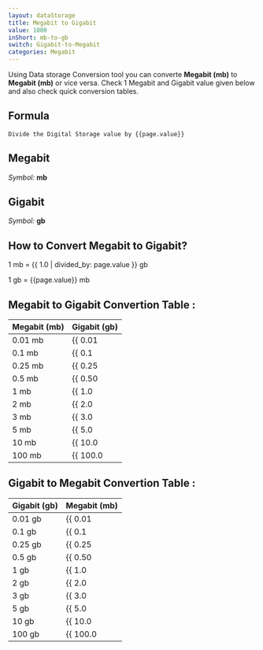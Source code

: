 ```yaml
---
layout: dataStorage
title: Megabit to Gigabit
value: 1000
inShort: mb-to-gb
switch: Gigabit-to-Megabit
categories: Megabit
---
```


Using Data storage Conversion tool you can converte **Megabit (mb)** to **Megabit (mb)** or vice versa. Check 1 Megabit and Gigabit value given below and also check quick conversion tables.

## Formula
`Divide the Digital Storage value by {{page.value}}`

## Megabit
*Symbol:* **mb**

## Gigabit
*Symbol:* **gb**

## How to Convert Megabit to Gigabit?

1 mb = {{ 1.0 | divided_by: page.value }} gb

1 gb = {{page.value}} mb


## Megabit to Gigabit Convertion Table :

| Megabit (mb) | Gigabit (gb) |
| ---- | ---- |
| 0.01 mb | {{ 0.01 | divided_by: page.value }} gb |
| 0.1 mb | {{ 0.1 | divided_by: page.value }} gb |
| 0.25 mb | {{ 0.25 | divided_by: page.value }} gb |
| 0.5 mb | {{ 0.50 | divided_by: page.value }} gb |
| 1 mb | {{ 1.0 | divided_by: page.value }} gb |
| 2 mb | {{ 2.0 | divided_by: page.value }} gb |
| 3 mb | {{ 3.0 | divided_by: page.value }} gb |
| 5 mb | {{ 5.0 | divided_by: page.value }} gb |
| 10 mb | {{ 10.0 | divided_by: page.value }} gb |
| 100 mb | {{ 100.0 | divided_by: page.value }} gb |

## Gigabit to Megabit Convertion Table :

| Gigabit (gb) | Megabit (mb) |
| ---- | ---- |
| 0.01 gb | {{ 0.01 | times: page.value }} mb |
| 0.1 gb | {{ 0.1 | times: page.value }} mb |
| 0.25 gb | {{ 0.25 | times: page.value }} mb |
| 0.5 gb | {{ 0.50 | times: page.value }} mb |
| 1 gb | {{ 1.0 | times: page.value }} mb |
| 2 gb | {{ 2.0 | times: page.value }} mb |
| 3 gb | {{ 3.0 | times: page.value }} mb |
| 5 gb | {{ 5.0 | times: page.value }} mb |
| 10 gb | {{ 10.0 | times: page.value }} mb |
| 100 gb | {{ 100.0 | times: page.value }} mb |


<script>
document.getElementById('selectInput')[6].selected = true
document.getElementById('selectOutput')[10].selected = true
</script>
